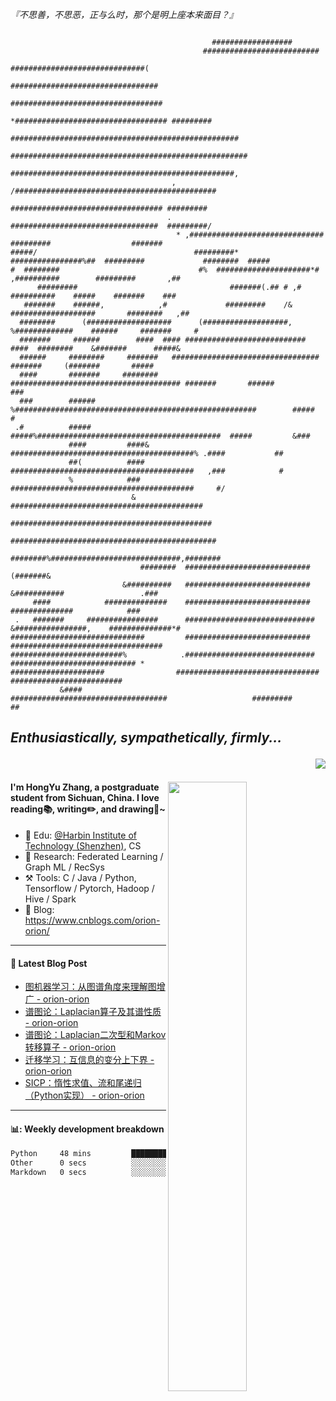 <!--
 * @Descripttion: 
 * @Version: 1.0
 * @Author: ZhangHongYu
 * @Date: 2022-03-13 11:15:04
 * @LastEditors: ZhangHongYu
 * @LastEditTime: 2022-07-03 14:37:10
-->
*『不思善，不思恶，正与么时，那个是明上座本来面目？』*
```text
                                                                                                              
                                             ##################                                               
                                           ##########################                                         
                                         ##############################(                                      
                                        #################################                                     
                                        ##################################                                    
                                       *################################## #########                          
                                 ###################################################                          
                                #####################################################                         
                                  ##################################################,                         
                                    , /#############################################                          
                                      ################################## #########                            
                                   .  #################################  #########/                           
                                     * ,##############################   #########                  #######   
#####/                                   #########* ################%##  #########             ########  #####
#  ########                               #%  #####################*#   ,##########        #########       ,##
      #########                                  #######(.## # ,#        ##########    #####    #######    ###
   #######    ######,            ,#             #########    /&       ###################       ########   ,##
  ########      (###################      (###################,     %#############    ######     #######     #
  #######     ######        ####  #### ########################### ####  ########    &#######      #####&     
  ######     ########     #######   #################################    #######     (#######       #####     
  ####       #######     ######## ###################################### #######       ######         ###     
  ###        ######      %######################################################        #####           #     
 .#          #####        #####%#########################################  #####         &###                 
             ####         ####& #########################################% .####           ##                 
             ##(          ####  #########################################   ,###            #                 
             %            ###   #########################################     #/                              
                           &   ###########################################                                    
                              #############################################                                   
                              ##############################################                                  
                             ########%#############################,########                                  
                             ########  ############################ (#######&                                 
                         &##########   ############################  &###########                 .###        
     ####            ##############    ############################    ##############            ###          
 .   #######     ################      #############################    &################,    ##############*#
##############################         ############################         ##################################
#########################%            .#############################            ############################ *
#####################                ################################                #########################
           &####                    ###################################                   #########       ##  
```
## *Enthusiastically, sympathetically, firmly...*<p align="right"> ![](https://komarev.com/ghpvc/?username=orion-orion) </p>



<img align="right" src="https://github-readme-stats-sigma-five.vercel.app/api?username=orion-orion&show_icons=true&hide_border=true&theme=tokyonight" width="50%">

#### I'm HongYu Zhang, a postgraduate student from Sichuan, China. I love reading📚, writing✏️, and drawing🎨~
- 🏫 Edu: [@Harbin Institute of Technology (Shenzhen)](https://www.hitsz.edu.cn/index.html), CS
- 🔭 Research: Federated Learning / Graph ML / RecSys
- ⚒️ Tools: C / Java / Python, Tensorflow / Pytorch, Hadoop / Hive / Spark
- 📗 Blog: https://www.cnblogs.com/orion-orion/ 

___

#### 📕  Latest Blog Post 
<!-- BLOG-POST-LIST:START -->
- [图机器学习：从图谱角度来理解图增广 - orion-orion](https://www.cnblogs.com/orion-orion/p/17782141.html)
- [谱图论：Laplacian算子及其谱性质 - orion-orion](https://www.cnblogs.com/orion-orion/p/17773750.html)
- [谱图论：Laplacian二次型和Markov转移算子 - orion-orion](https://www.cnblogs.com/orion-orion/p/17731662.html)
- [迁移学习：互信息的变分上下界 - orion-orion](https://www.cnblogs.com/orion-orion/p/17718912.html)
- [SICP：惰性求值、流和尾递归（Python实现） - orion-orion](https://www.cnblogs.com/orion-orion/p/17419322.html)
<!-- BLOG-POST-LIST:END -->

____

#### 📊: Weekly development breakdown
<!--START_SECTION:waka-->

```txt
Python     48 mins         █████████████████████████   99.63 %
Other      0 secs          ░░░░░░░░░░░░░░░░░░░░░░░░░   00.36 %
Markdown   0 secs          ░░░░░░░░░░░░░░░░░░░░░░░░░   00.01 %
```

<!--END_SECTION:waka-->













